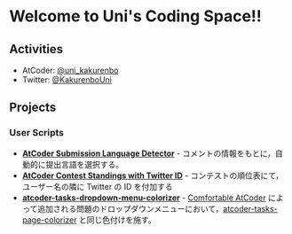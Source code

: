 # Welcome to Uni's Coding Space!!

## Activities
- AtCoder: [@uni_kakurenbo](https://atcoder.jp/users/uni_kakurenbo)
- Twitter: [@KakurenboUni](https://twitter.com/KakurenboUni)

## Projects
### User Scripts
- **[AtCoder Submission Language Detector](https://greasyfork.org/ja/scripts/448492-atcoder-submission-language-detector)** - コメントの情報をもとに，自動的に提出言語を選択する。
- **[AtCoder Contest Standings with Twitter ID](https://greasyfork.org/ja/scripts/446375-atcoder-contest-standings-with-twitter-id)** - コンテストの順位表にて，ユーザー名の隣に Twitter の ID を付加する
- **[atcoder-tasks-dropdown-menu-colorizer](https://greasyfork.org/ja/scripts/444170-atcoder-tasks-dropdown-menu-colorizer)** - [Comfortable AtCoder](https://chrome.google.com/webstore/detail/comfortable-atcoder/ipmmkccdccnephfilbjdnmnfcbopbpaj) によって追加される問題のドロップダウンメニューにおいて，[atcoder-tasks-page-colorizer](https://greasyfork.org/ja/scripts/380404-atcoder-tasks-page-colorizer) と同じ色付けを施す。

